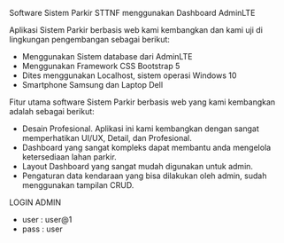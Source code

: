 Software Sistem Parkir STTNF menggunakan Dashboard AdminLTE

Aplikasi Sistem Parkir berbasis web kami kembangkan dan kami uji di lingkungan pengembangan sebagai berikut:
- Menggunakan Sistem database dari AdminLTE
- Menggunakan Framework CSS Bootstrap 5
- Dites menggunakan Localhost, sistem operasi Windows 10
- Smartphone Samsung dan Laptop Dell

Fitur utama software Sistem Parkir berbasis web yang kami kembangkan adalah sebagai berikut:
- Desain Profesional. Aplikasi ini kami kembangkan dengan sangat memperhatikan UI/UX, Detail, dan Profesional.
- Dashboard yang sangat kompleks dapat membantu anda mengelola ketersediaan lahan parkir.
- Layout Dashboard yang sangat mudah digunakan untuk admin.
- Pengaturan data kendaraan yang bisa dilakukan oleh admin, sudah menggunakan tampilan CRUD.

LOGIN ADMIN

- user : user@1
- pass : user
